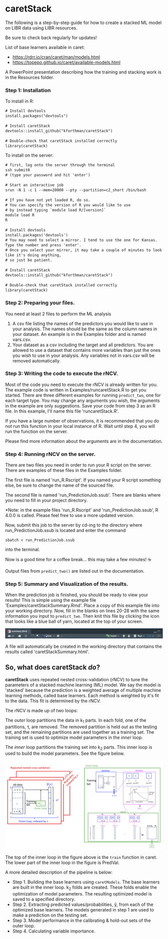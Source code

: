 # caretStack
The following is a step-by-step guide for how to create a stacked ML model on LIBR data using LIBR resources.

Be sure to check back regularly for updates!

List of base learners available in caret:
* https://rdrr.io/cran/caret/man/models.html
* https://topepo.github.io/caret/available-models.html

A PowerPoint presentation describing how the training and stacking work is in the Resources folder.

### Step 1: Installation
To install in R:

```
# Install devtools
install.packages("devtools")

# Install caretStack
devtools::install_github("kforthman/caretStack")

# Double-check that caretStack installed correctly
library(caretStack)
```

To install on the server:

```
# first, log onto the server through the terminal
ssh submit0
# (type your password and hit 'enter')

# Start an interactive job
srun -N 1 -c 1 --mem=20000 --pty --partition=c2_short /bin/bash

# If you have not yet loaded R, do so.
# You can specify the version of R you would like to use
# by instead typing `module load R/[version]`
module load R
R

# Install devtools
install.packages('devtools')
# You may need to select a mirror. I tend to use the one for Kansas. Type the number and press 'enter'.
# Once you select your mirror, it may take a couple of minutes to look like it's doing anything,
# so just be patient.

# Install caretStack
devtools::install_github("kforthman/caretStack")

# Double-check that caretStack installed correctly
library(caretStack)
```

### Step 2: Preparing your files.
You need at least 2 files to perform the ML analysis

1. A csv file listing the names of the predictors you would like to use in your analysis. The names should be the same as the column names in your dataset. An example is in the Examples folder and is named vars.csv.
2. Your dataset as a csv including the target and all predictors. You are allowed to use a dataset that contains more variables than just the ones you wish to use in your analysis. Any variables not in vars.csv will be removed automatically.

### Step 3: Writing the code to execute the rNCV.
Most of the code you need to execute the rNCV is already written for you. The example code is written in Examples/runcaretStack.R to get you started. There are three different examples for running `predict_two`, one for each target type. You may change any arguments you wish, the arguments in the example are only suggestions. Save your code from step 3 as an R file. In this example, I'll name this file 'runcaretStack.R'.

If you have a large number of observations, it is recommended that you do not run this function in your local instance of R. Wait until step 4, you will run the function on the server. 

Please find more information about the arguments are in the documentation. 

### Step 4: Running rNCV on the server.
There are two files you need in order to run your R script on the server. There are examples of these files in the Examples folder.

The first file is named 'run_R.Rscript'. If you named your R script something else, be sure to change the name of the sourced file.

The second file is named 'run_PredictionJob.ssub'. There are blanks where you need to fill in your project directory.

*Note: in the example files 'run_R.Rscript' and 'run_PredictionJob.ssub', R 4.0.0 is called. Please feel free to use a more updated version.

Now, submit this job to the server by cd-ing to the directory where run_PredictionJob.ssub is located and enter the command

```
sbatch < run_PredictionJob.ssub
```

into the terminal.

Now is a good time for a coffee break... this may take a few minutes! ☕️

Output files from `predict_two()` are listed out in the documentation.

### Step 5: Summary and Visualization of the results.
When the prediction job is finished, you should be ready to view your results! This is simple using the example file 'Examples/caretStackSummary.Rmd'.
Place a copy of this example file into your working directory. Now, fill in the blanks on lines 20-28 with the same information you input to `predict_two`. Then knit this file by clicking the icon that looks like a blue ball of yarn, located at the top of your screen.

![Knit Icon](/Images/knit.png)

A file will automatically be created in the working directory that contains the results called 'caretStackSummary.html'.

## So, what does caretStack *do*?
**caretStack** uses repeated nested cross-validation (rNCV) to tune the parameters of a stacked machine learning (ML) model. We say the model is 'stacked' because the prediction is a weighted average of multiple machine learning methods, called base learners. Each method is weighted by it's fit to the data. This fit is determined by the rNCV.

The rNCV is made up of two loops: 

The *outer* loop partitions the data in k<sub>1</sub> parts. In each fold, one of the partitions, τ, are removed. The removed partition is held out as the testing set, and the remaining partitions are used together as a training set. The training set is used to optimize model parameters in the *inner* loop. 

The *inner* loop partitions the training set into k<sub>2</sub> parts. This inner loop is used to build the model parameters. See the figure below.

![RNCV Flowchart](/Images/RNCVflowchart.png)

The top of the inner loop in the figure above is the `train` function in caret. The lower part of the inner loop in the figure is PredVal.

A more detailed description of the pipeline is below:
* Step 1. Building the base learners using `caretModels`. The base learners are built in the inner loop. k<sub>2</sub> folds are created. These folds enable the optimization of model parameters. The resulting optimized model is saved to a specified directory.
* Step 2. Extracting predicted values/probabilities, ŷ, from each of the optimized base learners. The models generated in step 1 are used to make a prediction on the testing set.
* Step 3. Model performance in the calibrating & hold-out sets of the outer loop.
* Step 4. Calculating variable importance.
